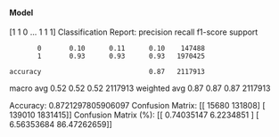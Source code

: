 #### Model
[1 1 0 ... 1 1 1]
Classification Report:
              precision    recall  f1-score   support

           0       0.10      0.11      0.10    147488
           1       0.93      0.93      0.93   1970425

    accuracy                           0.87   2117913
   macro avg       0.52      0.52      0.52   2117913
weighted avg       0.87      0.87      0.87   2117913

Accuracy: 0.8721297805906097
Confusion Matrix:
[[  15680  131808]
 [ 139010 1831415]]
Confusion Matrix (%):
[[ 0.74035147  6.2234851 ]
 [ 6.56353684 86.47262659]]
